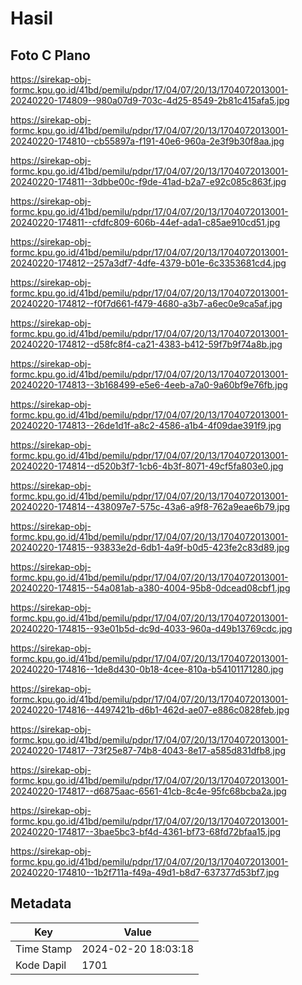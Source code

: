 # Hasil

## Foto C Plano

https://sirekap-obj-formc.kpu.go.id/41bd/pemilu/pdpr/17/04/07/20/13/1704072013001-20240220-174809--980a07d9-703c-4d25-8549-2b81c415afa5.jpg

https://sirekap-obj-formc.kpu.go.id/41bd/pemilu/pdpr/17/04/07/20/13/1704072013001-20240220-174810--cb55897a-f191-40e6-960a-2e3f9b30f8aa.jpg

https://sirekap-obj-formc.kpu.go.id/41bd/pemilu/pdpr/17/04/07/20/13/1704072013001-20240220-174811--3dbbe00c-f9de-41ad-b2a7-e92c085c863f.jpg

https://sirekap-obj-formc.kpu.go.id/41bd/pemilu/pdpr/17/04/07/20/13/1704072013001-20240220-174811--cfdfc809-606b-44ef-ada1-c85ae910cd51.jpg

https://sirekap-obj-formc.kpu.go.id/41bd/pemilu/pdpr/17/04/07/20/13/1704072013001-20240220-174812--257a3df7-4dfe-4379-b01e-6c3353681cd4.jpg

https://sirekap-obj-formc.kpu.go.id/41bd/pemilu/pdpr/17/04/07/20/13/1704072013001-20240220-174812--f0f7d661-f479-4680-a3b7-a6ec0e9ca5af.jpg

https://sirekap-obj-formc.kpu.go.id/41bd/pemilu/pdpr/17/04/07/20/13/1704072013001-20240220-174812--d58fc8f4-ca21-4383-b412-59f7b9f74a8b.jpg

https://sirekap-obj-formc.kpu.go.id/41bd/pemilu/pdpr/17/04/07/20/13/1704072013001-20240220-174813--3b168499-e5e6-4eeb-a7a0-9a60bf9e76fb.jpg

https://sirekap-obj-formc.kpu.go.id/41bd/pemilu/pdpr/17/04/07/20/13/1704072013001-20240220-174813--26de1d1f-a8c2-4586-a1b4-4f09dae391f9.jpg

https://sirekap-obj-formc.kpu.go.id/41bd/pemilu/pdpr/17/04/07/20/13/1704072013001-20240220-174814--d520b3f7-1cb6-4b3f-8071-49cf5fa803e0.jpg

https://sirekap-obj-formc.kpu.go.id/41bd/pemilu/pdpr/17/04/07/20/13/1704072013001-20240220-174814--438097e7-575c-43a6-a9f8-762a9eae6b79.jpg

https://sirekap-obj-formc.kpu.go.id/41bd/pemilu/pdpr/17/04/07/20/13/1704072013001-20240220-174815--93833e2d-6db1-4a9f-b0d5-423fe2c83d89.jpg

https://sirekap-obj-formc.kpu.go.id/41bd/pemilu/pdpr/17/04/07/20/13/1704072013001-20240220-174815--54a081ab-a380-4004-95b8-0dcead08cbf1.jpg

https://sirekap-obj-formc.kpu.go.id/41bd/pemilu/pdpr/17/04/07/20/13/1704072013001-20240220-174815--93e01b5d-dc9d-4033-960a-d49b13769cdc.jpg

https://sirekap-obj-formc.kpu.go.id/41bd/pemilu/pdpr/17/04/07/20/13/1704072013001-20240220-174816--1de8d430-0b18-4cee-810a-b54101171280.jpg

https://sirekap-obj-formc.kpu.go.id/41bd/pemilu/pdpr/17/04/07/20/13/1704072013001-20240220-174816--4497421b-d6b1-462d-ae07-e886c0828feb.jpg

https://sirekap-obj-formc.kpu.go.id/41bd/pemilu/pdpr/17/04/07/20/13/1704072013001-20240220-174817--73f25e87-74b8-4043-8e17-a585d831dfb8.jpg

https://sirekap-obj-formc.kpu.go.id/41bd/pemilu/pdpr/17/04/07/20/13/1704072013001-20240220-174817--d6875aac-6561-41cb-8c4e-95fc68bcba2a.jpg

https://sirekap-obj-formc.kpu.go.id/41bd/pemilu/pdpr/17/04/07/20/13/1704072013001-20240220-174817--3bae5bc3-bf4d-4361-bf73-68fd72bfaa15.jpg

https://sirekap-obj-formc.kpu.go.id/41bd/pemilu/pdpr/17/04/07/20/13/1704072013001-20240220-174810--1b2f711a-f49a-49d1-b8d7-637377d53bf7.jpg


## Metadata

| Key        | Value               |
| ---------- | ------------------- |
| Time Stamp | 2024-02-20 18:03:18 |
| Kode Dapil | 1701                |



